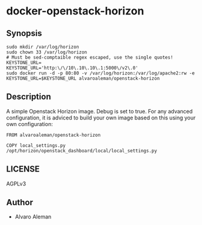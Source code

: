 # docker-openstack-horizon


## Synopsis

```shell
sudo mkdir /var/log/horizon
sudo chown 33 /var/log/horizon
# Must be sed-comptaible regex escaped, use the single quotes!
KEYSTONE_URL=
KEYSTONE_URL='http:\/\/10\.10\.10\.1:5000\/v2\.0'
sudo docker run -d -p 80:80 -v /var/log/horizon:/var/log/apache2:rw -e KEYSTONE_URL=$KEYSTONE_URL alvaroaleman/openstack-horizon
```

## Description

A simple Openstack Horizon image. Debug is set to true. For any advanced configuration,
it is adviced to build your own image based on this using your own configuration:

```shell
FROM alvaroaleman/openstack-horizon

COPY local_settings.py /opt/horizon/openstack_dashboard/local/local_settings.py
```

## LICENSE

AGPLv3

## Author

* Alvaro Aleman
